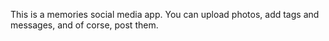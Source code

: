 This is a memories social media app. 
You can upload photos, add tags and messages, and of corse, post them.
